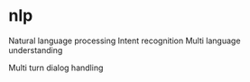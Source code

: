 # nlp
Natural language processing
Intent recognition 
Multi language understanding 

Multi turn dialog handling

